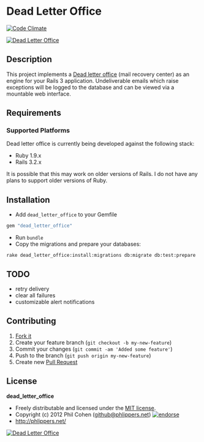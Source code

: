 # Dead Letter Office

[![Code Climate](https://codeclimate.com/badge.png)](https://codeclimate.com/github/phlipper/dead_letter_office)

[![Dead Letter Office](https://img.skitch.com/20120712-fbycp3kf5yhupq6txnaucknc3d.png)](http://phlippers.net/dead_letter_office)


## Description

This project implements a [Dead letter office](https://en.wikipedia.org/wiki/Dead_letter_office) (mail recovery center) as an engine for your Rails 3 application. Undeliverable emails which raise exceptions will be logged to the database and can be viewed via a mountable web interface.


## Requirements

### Supported Platforms

Dead letter office is currently being developed against the following stack:

* Ruby 1.9.x
* Rails 3.2.x

It is possible that this may work on older versions of Rails. I do not have any plans to support older versions of Ruby.


## Installation

* Add `dead_letter_office` to your Gemfile

```ruby
gem "dead_letter_office"
```

* Run `bundle`
* Copy the migrations and prepare your databases:

```
rake dead_letter_office:install:migrations db:migrate db:test:prepare
```



## TODO

* retry delivery
* clear all failures
* customizable alert notifications


## Contributing

1. [Fork it](https://help.github.com/articles/fork-a-repo)
2. Create your feature branch (`git checkout -b my-new-feature`)
3. Commit your changes (`git commit -am 'Added some feature'`)
4. Push to the branch (`git push origin my-new-feature`)
5. Create new [Pull Request](https://help.github.com/articles/using-pull-requests)


## License

**dead_letter_office**

* Freely distributable and licensed under the [MIT license](http://phlipper.mit-license.org/2012/license.html).
* Copyright (c) 2012 Phil Cohen (github@phlippers.net) [![endorse](http://api.coderwall.com/phlipper/endorsecount.png)](http://coderwall.com/phlipper)
* http://phlippers.net/


[![Dead Letter Office](https://img.skitch.com/20120712-1e4nk7b2dcemxw4deqt9db4fc9.png)](http://phlippers.net/dead_letter_office)
